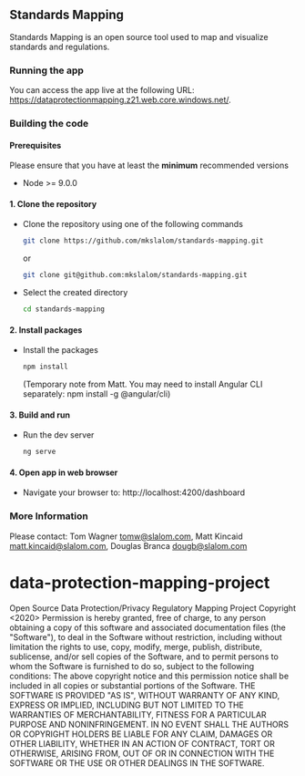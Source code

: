 ﻿<!--
Copyright (c) Microsoft Corporation. All rights reserved.
Licensed under the MIT License.
-->

## Standards Mapping

Standards Mapping is an open source tool used to map and visualize standards and regulations.

### Running the app

You can access the app live at the following URL: https://dataprotectionmapping.z21.web.core.windows.net/.

### Building the code

#### Prerequisites

Please ensure that you have at least the **minimum** recommended versions

-   Node >= 9.0.0 

#### 1. Clone the repository

-   Clone the repository using one of the following commands
    ```bash
    git clone https://github.com/mkslalom/standards-mapping.git
    ```
    or
    ```bash
    git clone git@github.com:mkslalom/standards-mapping.git
    ```
-   Select the created directory
    ```bash
    cd standards-mapping
    ```

#### 2. Install packages

-   Install the packages

    ```bash
    npm install
    ```

    (Temporary note from Matt. You may need to install Angular CLI separately: npm install -g @angular/cli)

#### 3. Build and run

-   Run the dev server
    ```bash
    ng serve
    ```

#### 4. Open app in web browser

-   Navigate your browser to: 
	http://localhost:4200/dashboard

### More Information

Please contact: Tom Wagner <tomw@slalom.com>, Matt Kincaid <matt.kincaid@slalom.com>, Douglas Branca <dougb@slalom.com>

# data-protection-mapping-project
Open Source Data Protection/Privacy Regulatory Mapping Project
Copyright <2020> <Data Protection Mapping Project>
Permission is hereby granted, free of charge, to any person obtaining a copy of this software and associated documentation files (the "Software"), to deal in the Software without restriction, including without limitation the rights to use, copy, modify, merge, publish, distribute, sublicense, and/or sell copies of the Software, and to permit persons to whom the Software is furnished to do so, subject to the following conditions:
The above copyright notice and this permission notice shall be included in all copies or substantial portions of the Software.
THE SOFTWARE IS PROVIDED "AS IS", WITHOUT WARRANTY OF ANY KIND, EXPRESS OR IMPLIED, INCLUDING BUT NOT LIMITED TO THE WARRANTIES OF MERCHANTABILITY, FITNESS FOR A PARTICULAR PURPOSE AND NONINFRINGEMENT. IN NO EVENT SHALL THE AUTHORS OR COPYRIGHT HOLDERS BE LIABLE FOR ANY CLAIM, DAMAGES OR OTHER LIABILITY, WHETHER IN AN ACTION OF CONTRACT, TORT OR OTHERWISE, ARISING FROM, OUT OF OR IN CONNECTION WITH THE SOFTWARE OR THE USE OR OTHER DEALINGS IN THE SOFTWARE.
